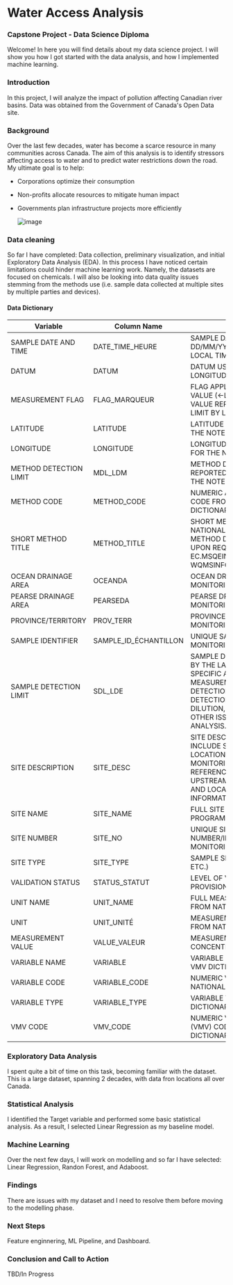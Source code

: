 # Water Access Analysis
### Capstone Project - Data Science Diploma

Welcome! In here you will find details about my data science project. I will show you how I got started with the data analysis, and how I implemented machine learning.

### Introduction
In this project, I will analyze the impact of pollution affecting Canadian river basins. Data was obtained from the Government of Canada's Open Data site.

### Background
Over the last few decades, water has become a scarce resource in many communities across Canada. The aim of this analysis is to identify stressors affecting access to water and to predict water restrictions down the road. My ultimate goal is to help: 
* Corporations optimize their consumption
* Non-profits allocate resources to mitigate human impact
* Governments plan infrastructure projects more efficiently

  	![image](https://github.com/xavieruxchamp/Water-Access-Analysis/assets/44354258/4e1baca2-59b8-485e-bea8-0c5bd6e37c9c)

### Data cleaning
So far I have completed: Data collection, preliminary visualization, and initial Exploratory Data Analysis (EDA). In this process I have noticed certain limitations could hinder machine learning work. Namely, the datasets are focused on chemicals. I will also be looking into data quality issues stemming from the methods use (i.e. sample data collected at multiple sites by multiple parties and devices).

#### Data Dictionary
<table>
<thead>
  <tr>
    <th>Variable</th>
    <th>Column Name</th>
    <th>Description</th>
  </tr>
</thead>
<tbody>
  <tr>
    <td>SAMPLE DATE AND TIME</td>
    <td>DATE_TIME_HEURE</td>
    <td>SAMPLE DATE AND TIME IN DD/MM/YYYY HH:MM FORMAT USING LOCAL TIME ZONE</td>
  </tr>
  <tr>
    <td>DATUM</td>
    <td>DATUM</td>
    <td>DATUM USED FOR LATITUDE AND LONGITUDE</td>
  </tr>
  <tr>
    <td>MEASUREMENT FLAG</td>
    <td>FLAG_MARQUEUR</td>
    <td>FLAG APPLICABLE TO MEASUREMENT VALUE (&lt;-LESS THAN, T-TRACE VALUE REPORTED BELOW DETECTION LIMIT BY LABORATORY)</td>
  </tr>
  <tr>
    <td>LATITUDE</td>
    <td>LATITUDE</td>
    <td>LATITUDE IN DECIMAL DEGREES FOR THE NOTED DATUM</td>
  </tr>
  <tr>
    <td>LONGITUDE</td>
    <td>LONGITUDE</td>
    <td>LONGITUDE IN DECIMAL DEGREES FOR THE NOTED DATUM</td>
  </tr>
  <tr>
    <td>METHOD DETECTION LIMIT</td>
    <td>MDL_LDM</td>
    <td>METHOD DETECTION LIMIT REPORTED BY THE LABORATORY FOR THE NOTED METHOD</td>
  </tr>
  <tr>
    <td>METHOD CODE</td>
    <td>METHOD_CODE</td>
    <td>NUMERIC ANALYTICAL METHOD CODE FROM THE NATIONAL VMV DICTIONARY</td>
  </tr>
  <tr>
    <td>SHORT METHOD TITLE</td>
    <td>METHOD_TITLE</td>
    <td>SHORT METHOD TITLE FROM THE NATIONAL VMV DICTIONARY.  FULL METHOD DESCRIPTIONS AVAILABLE UPON REQUEST AT EC.MSQEINFORMATION-WQMSINFORMATION.EC@CANADA.CA</td>
  </tr>
  <tr>
    <td>OCEAN DRAINAGE AREA</td>
    <td>OCEANDA</td>
    <td>OCEAN DRAINAGE AREA THAT MONITORING SITE IS LOCATED IN</td>
  </tr>
  <tr>
    <td>PEARSE DRAINAGE AREA</td>
    <td>PEARSEDA</td>
    <td>PEARSE DRAINAGE AREA THAT MONITORING SITE IS LOCATED IN</td>
  </tr>
  <tr>
    <td>PROVINCE/TERRITORY</td>
    <td>PROV_TERR</td>
    <td>PROVINCE OR TERRITORY THAT MONITORING SITE IS LOCATED IN</td>
  </tr>
  <tr>
    <td>SAMPLE IDENTIFIER</td>
    <td>SAMPLE_ID_ÉCHANTILLON</td>
    <td>UNIQUE SAMPLE IDENTIFIER FROM MONITORING PROGRAM</td>
  </tr>
  <tr>
    <td>SAMPLE DETECTION LIMIT</td>
    <td>SDL_LDE</td>
    <td>SAMPLE DETECTION LIMIT REPORTED BY THE LABORATORY FOR THE SPECIFIC ANALYIS OF THE REPORTED MEASUREMENT.  ELEVATED SAMPLE DETECTION LIMIT ABOVE METHOD DETECTION LIMITS MAY INDICATE DILUTION, MATRIX INTERFERENCE OR OTHER ISSUES WITH THE SPECIFIC ANALYSIS.</td>
  </tr>
  <tr>
    <td>SITE DESCRIPTION</td>
    <td>SITE_DESC</td>
    <td>SITE DESCRIPTION THAT MAY INCLUDE SPECIFIC SAMPLING LOCATION, RATIONALE FOR MONITORING LOCATION (E.G. REFERENCE, UPSTREAM/DOWNSTREAM, ETC.), AND LOCAL LAND-USE INFORMATION.</td>
  </tr>
  <tr>
    <td>SITE NAME</td>
    <td>SITE_NAME</td>
    <td>FULL SITE NAME FROM MONITORING PROGRAM</td>
  </tr>
  <tr>
    <td>SITE NUMBER</td>
    <td>SITE_NO</td>
    <td>UNIQUE SITE NUMBER/IDENTIFICATION FROM MONITORING PROGRAM</td>
  </tr>
  <tr>
    <td>SITE TYPE</td>
    <td>SITE_TYPE</td>
    <td>SAMPLE SITE TYPE (E.G. RIVER, LAKE, ETC.)</td>
  </tr>
  <tr>
    <td>VALIDATION STATUS</td>
    <td>STATUS_STATUT</td>
    <td>LEVEL OF VALIDATION (P-PROVISIONAL, V-VALIDATED)</td>
  </tr>
  <tr>
    <td>UNIT NAME</td>
    <td>UNIT_NAME</td>
    <td>FULL MEASUREMENT UNIT NAME FROM NATIONAL VMV DICTIONARY</td>
  </tr>
  <tr>
    <td>UNIT</td>
    <td>UNIT_UNITÉ</td>
    <td>MEASUREMENT UNIT ABBREVIATION FROM NATIONAL VMV DICTIONARY</td>
  </tr>
  <tr>
    <td>MEASUREMENT VALUE</td>
    <td>VALUE_VALEUR</td>
    <td>MEASUREMENT VALUE OR CONCENTRATION</td>
  </tr>
  <tr>
    <td>VARIABLE NAME</td>
    <td>VARIABLE</td>
    <td>VARIABLE NAME FROM NATIONAL VMV DICTIONARY</td>
  </tr>
  <tr>
    <td>VARIABLE CODE</td>
    <td>VARIABLE_CODE</td>
    <td>NUMERIC VARIABLE CODE FROM NATIONAL VMV DICTIONARY</td>
  </tr>
  <tr>
    <td>VARIABLE TYPE</td>
    <td>VARIABLE_TYPE</td>
    <td>VARIABLE TYPE FROM NATIONAL VMV DICTIONARY</td>
  </tr>
  <tr>
    <td>VMV CODE</td>
    <td>VMV_CODE</td>
    <td>NUMERIC VALID METHOD VARIABLE (VMV) CODE FROM NATIONAL VMV DICTIONARY</td>
  </tr>
</tbody>
</table>

### Exploratory Data Analysis
I spent quite a bit of time on this task, becoming familiar with the dataset. This is a large dataset, spanning 2 decades, with data fron locations all over Canada.

### Statistical Analysis
I identified the Target variable and performed some basic statistical analysis. As a result, I selected Linear Regression as my baseline model.

### Machine Learning
Over the next few days, I will work on modelling and so far I have selected: Linear Regression, Randon Forest, and Adaboost.

### Findings
There are issues with my dataset and I need to resolve them before moving to the modelling phase.

### Next Steps
Feature enginnering, ML Pipeline, and Dashboard.

### Conclusion and Call to Action
TBD/In Progress
